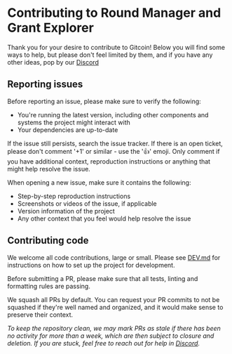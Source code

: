 # Contributing to Round Manager and Grant Explorer

Thank you for your desire to contribute to Gitcoin! Below you will find some ways to help, but please don't feel limited by them, and if you have any other ideas, pop by our [Discord](https://discord.gg/gitcoin)

## Reporting issues

Before reporting an issue, please make sure to verify the following:
- You're running the latest version, including other components and systems the project might interact with
- Your dependencies are up-to-date

If the issue still persists, search the issue tracker. If there is an open ticket, please don't comment '+1' or similar - use the '👍' emoji. Only comment if you have additional context, reproduction instructions or anything that might help resolve the issue.

When opening a new issue, make sure it contains the following:
- Step-by-step reproduction instructions
- Screenshots or videos of the issue, if applicable
- Version information of the project
- Any other context that you feel would help resolve the issue

## Contributing code

We welcome all code contributions, large or small. Please see [DEV.md](packages/round-manager/docs/DEV.md) for instructions on how to set up the project for development.

Before submitting a PR, please make sure that all tests, linting and formatting rules are passing.

We squash all PRs by default. You can request your PR commits to not be squashed if they're well named and organized, and it would make sense to preserve their context.

_To keep the repository clean, we may mark PRs as stale if there has been no activity for more than a week, which are then subject to closure and deletion. If you are stuck, feel free to reach out for help in [Discord](https://discord.gg/gitcoin)._ 
